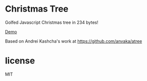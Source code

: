 Christmas Tree
===============

Golfed Javascript Christmas tree in 234 bytes!

[Demo](http://htmlpreview.github.io/?https://github.com/rlauck/atree/blob/master/index.html)

Based on Andrei Kashcha's work at https://github.com/anvaka/atree

# license

MIT
